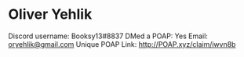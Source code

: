 # Oliver Yehlik

Discord username: Booksy13#8837
DMed a POAP: Yes
Email: oryehlik@gmail.com
Unique POAP Link: 
http://POAP.xyz/claim/iwvn8b